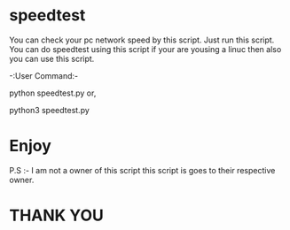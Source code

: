 # speedtest
You can check your pc network speed by this script. Just run this script.
You can do speedtest using this script if your are yousing a linuc then also you can use this script.


-:User Command:-

python speedtest.py
or,

python3 speedtest.py



# Enjoy

P.S :- I am not a owner of this script this script is goes to their respective owner. 

# THANK YOU
